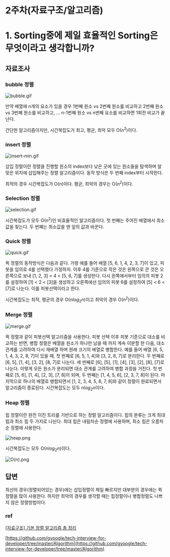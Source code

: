 # 2주차(자료구조/알고리즘)

# 1. Sorting중에 제일 효율적인 Sorting은 무엇이라고 생각합니까?

## 자료조사

### bubble 정렬

![bubble.gif](https://s3.us-west-2.amazonaws.com/secure.notion-static.com/fd5c3ff3-2670-4f79-997c-64c4b9fb9db7/bubble.gif?X-Amz-Algorithm=AWS4-HMAC-SHA256&X-Amz-Content-Sha256=UNSIGNED-PAYLOAD&X-Amz-Credential=AKIAT73L2G45EIPT3X45%2F20230310%2Fus-west-2%2Fs3%2Faws4_request&X-Amz-Date=20230310T064717Z&X-Amz-Expires=86400&X-Amz-Signature=d15e1c1d76bde09db0bb5527edccd3c9d42e09b2f500507c01cff98175c5290e&X-Amz-SignedHeaders=host&response-content-disposition=filename%3D%22bubble.gif%22&x-id=GetObject)

만약 배열에 n개의 요소가 있을 경우 1번째 원소 vs 2번째 원소를 비교하고 2번째 원소 vs 3번째 원소를 비교하고, ... n-1번째 원소 vs n번째 요소를 비교하면 1회전 비교가 끝난다.

간단한 알고리즘이지만, 시간복잡도가 최고, 평균, 최악 모두 O$(n^2)$이다.

### insert 정렬

![insert-min.gif](https://s3.us-west-2.amazonaws.com/secure.notion-static.com/3bcc26aa-fbc8-47eb-a51b-2046da0eb25c/insert-min.gif?X-Amz-Algorithm=AWS4-HMAC-SHA256&X-Amz-Content-Sha256=UNSIGNED-PAYLOAD&X-Amz-Credential=AKIAT73L2G45EIPT3X45%2F20230310%2Fus-west-2%2Fs3%2Faws4_request&X-Amz-Date=20230310T064729Z&X-Amz-Expires=86400&X-Amz-Signature=95106cc50b9b9c108fab9d2638e242b5e1c469752aff4c2d242398dc2873717d&X-Amz-SignedHeaders=host&response-content-disposition=filename%3D%22insert-min.gif%22&x-id=GetObject)

삽입 정렬이란 정렬을 진행할 원소의 index보다 낮은 곳에 있는 원소들을 탐색하며 알맞은 위치에 삽입해주는 정렬 알고리즘이다. 동작 방식은 두 번째 index부터 시작한다.

최적의 경우 시간복잡도가 O(n)이다. 평균, 최악의 경우는 O$(n^2)$이다.

### Selection 정렬

![selection.gif](https://s3.us-west-2.amazonaws.com/secure.notion-static.com/edacfa4a-8418-4f82-9525-e743113de052/selection.gif?X-Amz-Algorithm=AWS4-HMAC-SHA256&X-Amz-Content-Sha256=UNSIGNED-PAYLOAD&X-Amz-Credential=AKIAT73L2G45EIPT3X45%2F20230310%2Fus-west-2%2Fs3%2Faws4_request&X-Amz-Date=20230310T064742Z&X-Amz-Expires=86400&X-Amz-Signature=fd8d13e4de8596bf20c2427c22aa225537e1a0f6a33b2b580c35bde243c07140&X-Amz-SignedHeaders=host&response-content-disposition=filename%3D%22selection.gif%22&x-id=GetObject)

시간복잡도가 모두 O$(n^2)$인 비효율적인 알고리즘이다. 첫 번째는 주어진 배열에서 최소값을 찾는다. 두 번째는 최소값을 맨 앞의 값과 바꾼다.

### Quick 정렬

![quick.gif](https://s3.us-west-2.amazonaws.com/secure.notion-static.com/baff037d-4b3a-4761-b39f-40e00fb4013c/quick.gif?X-Amz-Algorithm=AWS4-HMAC-SHA256&X-Amz-Content-Sha256=UNSIGNED-PAYLOAD&X-Amz-Credential=AKIAT73L2G45EIPT3X45%2F20230310%2Fus-west-2%2Fs3%2Faws4_request&X-Amz-Date=20230310T064758Z&X-Amz-Expires=86400&X-Amz-Signature=bbae97dffe64c00c1a4b1e19d65ce43abdeac4bacc332c84cfa8dbe14720f031&X-Amz-SignedHeaders=host&response-content-disposition=filename%3D%22quick.gif%22&x-id=GetObject)

퀵 정렬의 동작방식은 다음과 같다. 가령 예를 들어 배열 [5, 6, 1, 4, 2, 3, 7]이 있고, 피봇을 임의로 4를 선택했다 가정하자. 이후 4를 기준으로 작은 것은 왼쪽으로 큰 것은 오른쪽으로 보내 [1, 2, 3] < 4 < [5, 6, 7]를 생성한다. 다시 왼쪽에서부터 임의의 피봇 2를 설정하여 [1] < 2 < [3]을 생성하고 오른쪽에선 임의의 피봇 6를 설정하여 [5] < 6 < [7]로 나눈다. 이를 피봇선택이라고 한다.

시간복잡도는 최적, 평균의 경우 O$(nlog_2n)$이고 최악의 경우 O$(n^2)$이다.

### Merge 정렬

![merge.gif](https://s3.us-west-2.amazonaws.com/secure.notion-static.com/03f3be47-f4f9-42bd-ba1a-240e30e3bb54/merge.gif?X-Amz-Algorithm=AWS4-HMAC-SHA256&X-Amz-Content-Sha256=UNSIGNED-PAYLOAD&X-Amz-Credential=AKIAT73L2G45EIPT3X45%2F20230310%2Fus-west-2%2Fs3%2Faws4_request&X-Amz-Date=20230310T064813Z&X-Amz-Expires=86400&X-Amz-Signature=4108d2503980d8079066814854b9d6ca5671e6a02b747de4d07af9908b800c06&X-Amz-SignedHeaders=host&response-content-disposition=filename%3D%22merge.gif%22&x-id=GetObject)

퀵 정렬과 같이 피봇선택 알고리즘을 사용한다. 피봇 선택 이후 피봇 기준으로 대소를 비교하는 반면, 병합 정렬은 배열을 원소가 하나만 남을 때 까지 계속 이분할 한 다음, 대소관계를 고려하여 다시 재배열 하며 원래 크기의 배열로 병합한다. 예를 들어 배열 [6, 5, 1, 4, 3, 2, 8, 7]이 있을 때, 첫 번째로 [6, 5, 1, 4]와 [3, 2, 8, 7]로 분리한다. 두 번째로 [6, 5], [1, 4], [3, 2], [8, 7]로 나눈다. 세 번째로 [6], [5], [1], [4], [3], [2], [8], [7]로 나눈다. 이렇게 모든 원소가 분리되면 대소 관계를 고려하여 병합 과정을 거친다. 첫 번째로 [5, 6], [1, 4], [2, 3], [7, 8]이 되며, 두 번째는 [1, 4, 5, 6], [2, 3, 7, 8]이 된다. 마지막으로 하나의 배열로 병합되면서 [1, 2, 3, 4, 5, 6, 7, 8]와 같이 정렬이 완료되면서 알고리즘이 종료된다. 시간복잡도는 모두 $nlog_2n$이다.

### Heap 정렬

힙 정렬이란 완전 이진 트리를 기반으로 하는 정렬 알고리즘이다. 힙의 분류는 크게 최대 힙과 최소 힙 두 가지로 나뉜다. 최대 힙은 내림차순 정렬에 사용하며, 최소 힙은 오름차순 정렬에 사용한다.

![heap.png](https://s3.us-west-2.amazonaws.com/secure.notion-static.com/0363b7d6-ff1f-4345-be7d-0c84bf570198/Untitled.png?X-Amz-Algorithm=AWS4-HMAC-SHA256&X-Amz-Content-Sha256=UNSIGNED-PAYLOAD&X-Amz-Credential=AKIAT73L2G45EIPT3X45%2F20230310%2Fus-west-2%2Fs3%2Faws4_request&X-Amz-Date=20230310T064826Z&X-Amz-Expires=86400&X-Amz-Signature=627d8f6ab32bd7e364d77fc6aff0cf0597d119ec1d63b5df10fdceb2b8ae1d06&X-Amz-SignedHeaders=host&response-content-disposition=filename%3D%22Untitled.png%22&x-id=GetObject)

시간복잡도는 모두 O($nlog_2n$)이다.

![O(n).png](https://s3.us-west-2.amazonaws.com/secure.notion-static.com/31262607-5799-4349-8b19-e21ed7f99eae/O%28n%29.png?X-Amz-Algorithm=AWS4-HMAC-SHA256&X-Amz-Content-Sha256=UNSIGNED-PAYLOAD&X-Amz-Credential=AKIAT73L2G45EIPT3X45%2F20230310%2Fus-west-2%2Fs3%2Faws4_request&X-Amz-Date=20230310T064839Z&X-Amz-Expires=86400&X-Amz-Signature=3d3fb80a7b11a14252d10de417d77e7f578c4bc36305c472fb6b484b858109fc&X-Amz-SignedHeaders=host&response-content-disposition=filename%3D%22O%28n%29.png%22&x-id=GetObject)

## 답변

최선의 경우(정렬되어있는 경우)에는 삽입정렬이 제일 빠르지만 대부분의 경우에는 퀵 정렬을 많이 사용한다. 하지만 최악의 경우를 생각할 때는 힙정렬이나 병합정렬도 나쁘지 않은 정렬방법이다.

### ref

[[자료구조] 기본 정렬 알고리즘 총 정리](https://roytravel.tistory.com/328)

[https://github.com/gyoogle/tech-interview-for-developer/tree/master/Algorithm](https://github.com/gyoogle/tech-interview-for-developer/tree/master/Algorithm)

